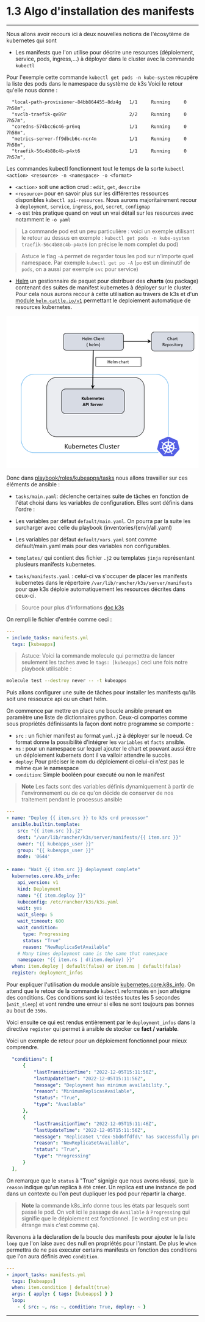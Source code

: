 # 1.3 Algo d'installation des manifests

---

Nous allons avoir recours ici à deux nouvelles notions de l'écosytème de kubernetes qui sont

- Les manifests que l'on utilise pour décrire une resources (déploiement, service, pods, ingress,...) à déployer dans le cluster avec la commande `kubectl`

Pour l'exemple cette commande `kubectl get pods -n kube-system` récupère la liste des pods dans le namespace du système de k3s
Voici le retour qu'elle nous donne :

```
  "local-path-provisioner-84bb864455-8dz4g   1/1     Running     0          7h58m",
  "svclb-traefik-qv89r                       2/2     Running     0          7h57m",
  "coredns-574bcc6c46-pr6vq                  1/1     Running     0          7h58m",
  "metrics-server-ff9dbcb6c-ncr4n            1/1     Running     0          7h58m",
  "traefik-56c4b88c4b-p4xt6                  1/1     Running     0          7h57m",
```

Les commandes kubectl fonctionnent tout le temps de la sorte `kubectl <action> <resource> -n <namespace> -o <format>`

- `<action>` soit une action crud : `edit`, `get`, `describe`
- `<resource>` pour en savoir plus sur les différentes ressources disponibles `kubectl api-resources`. Nous aurons majoritairement recour à `deployment`, `service`, `ingress`, `pod`, `secret`, `configmap`
- `-o` est très pratique quand on veut un vrai détail sur les resources avec notamment le `-o yaml`

> La commande pod est un peu particulière : voici un exemple utilisant le retour au dessus en exemple : `kubectl get pods -n kube-system traefik-56c4b88c4b-p4xt6` (on précise le nom complet du pod)

> Astuce le flag `-A` permet de regarder tous les pod sur n'importe quel namespace. Par exemple `kubectl get po -A` (`po` est un diminutif de `pods`, on a aussi par exemple `svc` pour service)

- [Helm](https://helm.sh/fr/docs/intro/using_helm/) un gestionnaire de paquet pour distribuer des **charts** (ou package) contenant des suites de manifest kubernetes à déployer sur le cluster.
Pour cela nous aurons recour à cette utilisation au travers de k3s et d'un [module `helm.cattle.io/v1`](https://docs.k3s.io/helm#automatically-deploying-manifests-and-helm-charts) permettant le deploiement automatique de resources kubernetes.

![helm](images/helm-kubernetes.png)

Donc dans [playbook/roles/kubeapps/tasks](../playbook/roles/kubeapps/) nous allons travailler sur ces éléments de ansible :

- `tasks/main.yaml`: déclenche certaines suite de tâches en fonction de l'état choisi dans les variables de configuration. Elles sont définis dans l'ordre :

- Les variables par défaut `default/main.yaml`. On pourra par la suite les surcharger avec celle du playbook (inventories/{env}/all.yaml)

- Les variables par défaut `default/vars.yaml` sont comme default/main.yaml mais pour des variables non configurables.

- `templates/` qui contient des fichier `.j2` ou templates `jinja` représentant plusieurs manifests kubernetes.

- `tasks/manifests.yaml` : celui-ci va s'occuper de placer les manifests kubernetes dans le répertoire `/var/lib/rancher/k3s/server/manifests` pour que k3s déploie automatiquement les resources décrites dans ceux-ci.

> Source pour plus d'informations [doc k3s](https://docs.k3s.io/helm#customizing-packaged-components-with-helmchartconfig)

On rempli le fichier d'entrée comme ceci :

```yaml linenums="10" title="playbook/roles/kubeapps/tasks/main.yml"
---
- include_tasks: manifests.yml
  tags: [kubeapps]
```

> Astuce: Voici la commande molecule qui permettra de lancer seulement les taches avec le `tags: [kubeapps]` ceci une fois notre playbook utilisable :

```bash
molecule test --destroy never -- -t kubeapps
```

Puis allons configurer une suite de tâches pour installer les manifests qu'ils soit une ressource api ou un chart helm.

On commence par mettre en place une boucle ansible prenant en paramètre une liste de dictionnaires python. Ceux-ci comportes comme sous propriétés définissants la façon dont notre programme se comporte :

- `src` : un fichier manifest au format `yaml.j2` à déployer sur le noeud. Ce format donne la possibilité d'intégrer les `variables` et `facts` ansible. 
- `ns` : pour un namespace sur lequel ajouter le chart et pouvant aussi être un déploiement kubernets dont il va valloir attendre le succès.
- `deploy`: Pour préciser le nom du déploiement ci celui-ci n'est pas le même que le namespace 
- `condition`: Simple booléen pour executé ou non le manifest

> **Note** Les facts sont des variables définis dynamiquement à partir de l'environnement ou de ce qu'on décide de conserver de nos traitement pendant le processus ansible

```yml linenums="10" title="playbook/roles/kubeapps/tasks/manifests.yml"
---
- name: "Deploy {{ item.src }} to k3s crd processor"
  ansible.builtin.template:
    src: "{{ item.src }}.j2"
    dest: "/var/lib/rancher/k3s/server/manifests/{{ item.src }}"
    owner: "{{ kubeapps_user }}"
    group: "{{ kubeapps_user }}"
    mode: '0644'

- name: "Wait {{ item.src }} deployment complete"
  kubernetes.core.k8s_info:
    api_version: v1
    kind: Deployment
    name: "{{ item.deploy }}"
    kubeconfig: /etc/rancher/k3s/k3s.yaml
    wait: yes
    wait_sleep: 5
    wait_timeout: 600
    wait_condition:
      type: Progressing
      status: "True"
      reason: "NewReplicaSetAvailable"
    # Many times deployment name is the same that namespace
    namespace: "{{ item.ns | d(item.deploy) }}"
  when: item.deploy | default(false) or item.ns | default(false)
  register: deployment_infos

```

Pour expliquer l'utilisation du module ansible [kubernetes.core.k8s_info](https://docs.ansible.com/ansible/latest/collections/kubernetes/core/k8s_info_module.html). On attend que le retour de la commande `kubectl` reformatés en json atteigne des conditions.
Ces conditions sont ici testées toutes les 5 secondes (`wait_sleep`) et vont rendre une erreur si elles ne sont toujours pas bonnes au bout de `350s`.

Voici ensuite ce qui est rendus entièrement par le `deployment_infos` dans la directive `register` qui permet à ansible de stocker ce **fact / variable**.

Voici un exemple de retour pour un déploiement fonctionnel pour mieux comprendre.

```yaml
  "conditions": [
      {
          "lastTransitionTime": "2022-12-05T15:11:56Z",
          "lastUpdateTime": "2022-12-05T15:11:56Z",
          "message": "Deployment has minimum availability.",
          "reason": "MinimumReplicasAvailable",
          "status": "True",
          "type": "Available"
      },
      {
          "lastTransitionTime": "2022-12-05T15:11:46Z",
          "lastUpdateTime": "2022-12-05T15:11:56Z",
          "message": "ReplicaSet \"dex-5bd6ffdfd\" has successfully progressed.",
          "reason": "NewReplicaSetAvailable",
          "status": "True",
          "type": "Progressing"
      }
  ],

```

On remarque que le `status` à "True" signigie que nous avons réussi, que la `reason` indique qu'un replica à été créer. Un replica est une instance de pod dans un contexte ou l'on peut dupliquer les pod pour répartir la charge.

> **Note** la commande k8s_info donne tous les états par lesquels sont passé le pod. On voit ici le passage de `Available` à `Progressing` qui signifie que le déploiement est fonctionnel. (le wording est un peu étrange mais c'est comme ça).

Revenons à la déclaration de la boucle des manifests pour ajouter le la liste `loop` que l'on laise avec des null en propriétés pour l'instant.
De plus le `when` permettra de ne pas executer certains manifests en fonction des conditions que l'on aura définis avec `condition`.

```yaml linenums="10" title="playbook/roles/kubeapps/tasks/manifests.yml"
---
- import_tasks: manifests.yml
  tags: [kubeapps]
  when: item.condition | default(true)
  args: { apply: { tags: [kubeapps] } }
  loop:
    - { src: ~, ns: ~, condition: True, deploy: ~ }
```

---
